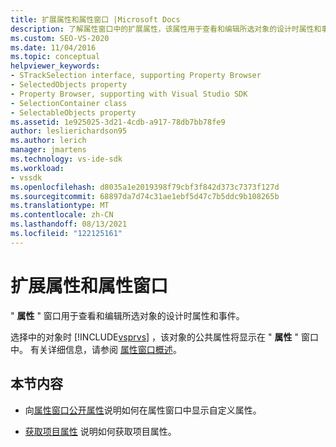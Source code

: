 ```yaml
---
title: 扩展属性和属性窗口 |Microsoft Docs
description: 了解属性窗口中的扩展属性，该属性用于查看和编辑所选对象的设计时属性和事件。
ms.custom: SEO-VS-2020
ms.date: 11/04/2016
ms.topic: conceptual
helpviewer_keywords:
- STrackSelection interface, supporting Property Browser
- SelectedObjects property
- Property Browser, supporting with Visual Studio SDK
- SelectionContainer class
- SelectableObjects property
ms.assetid: 1e925025-3d21-4cdb-a917-78db7bb78fe9
author: leslierichardson95
ms.author: lerich
manager: jmartens
ms.technology: vs-ide-sdk
ms.workload:
- vssdk
ms.openlocfilehash: d8035a1e2019398f79cbf3f842d373c7373f127d
ms.sourcegitcommit: 68897da7d74c31ae1ebf5d47c7b5ddc9b108265b
ms.translationtype: MT
ms.contentlocale: zh-CN
ms.lasthandoff: 08/13/2021
ms.locfileid: "122125161"
---
```

# <a name="extend-properties-and-the-property-window"></a>扩展属性和属性窗口
" **属性** " 窗口用于查看和编辑所选对象的设计时属性和事件。

 选择中的对象时 [!INCLUDE[vsprvs](../code-quality/includes/vsprvs_md.md)] ，该对象的公共属性将显示在 " **属性** " 窗口中。 有关详细信息，请参阅 [属性窗口概述](../extensibility/internals/properties-window-overview.md)。

## <a name="in-this-section"></a>本节内容
- 向[属性窗口公开属性](../extensibility/exposing-properties-to-the-properties-window.md)说明如何在属性窗口中显示自定义属性。

- [获取项目属性](../extensibility/getting-project-properties.md) 说明如何获取项目属性。
